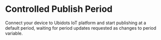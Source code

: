 Controlled Publish Period
=========================

Connect your device to Ubidots IoT platform and start publishing at a default period, waiting for period updates requested as changes to period variable.
